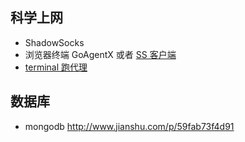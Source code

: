 ## 科学上网
* ShadowSocks
* 浏览器终端 GoAgentX 或者 [SS 客户端](https://github.com/shadowsocks/shadowsocks/releases)
* [terminal 跑代理](https://juejin.im/entry/5821840cd203090055134cc0)

## 数据库
* mongodb http://www.jianshu.com/p/59fab73f4d91

